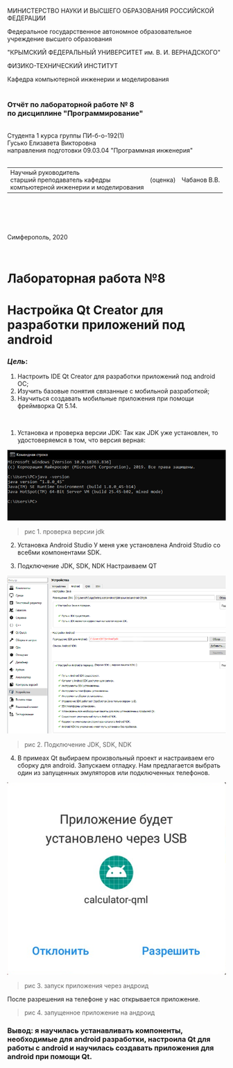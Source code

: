 МИНИСТЕРСТВО НАУКИ  И ВЫСШЕГО ОБРАЗОВАНИЯ РОССИЙСКОЙ ФЕДЕРАЦИИ  

Федеральное государственное автономное образовательное учреждение высшего образования  

"КРЫМСКИЙ ФЕДЕРАЛЬНЫЙ УНИВЕРСИТЕТ им. В. И. ВЕРНАДСКОГО"  

ФИЗИКО-ТЕХНИЧЕСКИЙ ИНСТИТУТ  

Кафедра компьютерной инженерии и моделирования
<br/><br/>
### Отчёт по лабораторной работе № 8<br/> по дисциплине "Программирование"
<br/>
​Cтудента 1 курса группы ПИ-б-о-192(1)<br/>
Гусько Елизавета Викторовна<br/>
направления подготовки 09.03.04 "Программная инженерия"  
<br/>


<br/>
<table>

<tr><td>Научный руководитель<br/> старший преподаватель кафедры<br/> компьютерной инженерии и моделирования</td>

<td>(оценка)</td>

<td>Чабанов В.В.</td>

</tr>

</table>

<br/><br/>

​

Симферополь, 2020

<br/>

# Лабораторная работа №8

# Настройка Qt Creator для разработки приложений под android

### ***Цель***: 
1. Настроить IDE Qt Creator для разработки приложений под android ОС;
2. Изучить базовые понятия связанные с мобильной разработкой;
3. Научиться создавать мобильные приложения при помощи фреймворка Qt 5.14.

<br/>

1. Установка и проверка версии JDK:
Так как JDK уже установлен, то удостоверяемся в том, что версия верная: <br/>

![ ](png/1.png "проверка версии JDK")
>рис 1. проверка версии jdk
2. Установка Android Studio
У меня уже установлена Android Studio со все6ми компонентами SDK. <br/>

3. Подключение JDK, SDK, NDK 
Настраиваем QT

![ ](png/2.png "подключение sdk,ndk,jdk")
>рис 2. Подключение JDK, SDK, NDK
4. В примеах Qt выбираем произвольный проект и настраиваем его сборку для android.
Запускаем отладку. Нам предлагается выбрать один из запущенных эмуляторов или подключенных телефонов.  <br/>

![ ](png/3.png "запуск через андроид")
>рис 3. запуск приложения через андроид

После разрешения на телефоне у нас открывается приложение. <br/>


>рис 4. запущенное приложение на андроид

### Вывод: я научилась устанавливать компоненты, необходимые для android разработки, настроила Qt для работы с android и научилась создавать приложения для android при помощи Qt.
